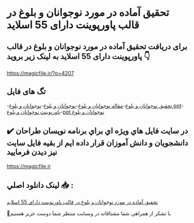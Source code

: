 # تحقیق آماده در مورد نوجوانان و بلوغ در قالب پاورپوینت دارای 55 اسلاید

## برای دریافت تحقیق آماده در مورد نوجوانان و بلوغ در قالب پاورپوینت دارای 55 اسلاید به لینک زیر بروید 👇

https://magicfile.ir/?p=4207

## تگ های فایل

-[تحقیق نوجوانان و بلوغ](https://magicfile.ir/product/%d8%aa%d8%ad%d9%82%db%8c%d9%82-%d9%86%d9%88%d8%ac%d9%88%d8%a7%d9%86%d8%a7%d9%86-%d9%88-%d8%a8%d9%84%d9%88%d8%ba-%d8%af%d8%b1-%d9%82%d8%a7%d9%84%d8%a8-%d9%be%d8%a7%d9%88%d8%b1%d9%be%d9%88%db%8c%d9%86%d8%aa/)-[مقاله نوجوانان و بلوغ](https://magicfile.ir/product/%d8%aa%d8%ad%d9%82%db%8c%d9%82-%d9%86%d9%88%d8%ac%d9%88%d8%a7%d9%86%d8%a7%d9%86-%d9%88-%d8%a8%d9%84%d9%88%d8%ba-%d8%af%d8%b1-%d9%82%d8%a7%d9%84%d8%a8-%d9%be%d8%a7%d9%88%d8%b1%d9%be%d9%88%db%8c%d9%86%d8%aa/)-[نوجوانان و بلوغ](https://magicfile.ir/product/%d8%aa%d8%ad%d9%82%db%8c%d9%82-%d9%86%d9%88%d8%ac%d9%88%d8%a7%d9%86%d8%a7%d9%86-%d9%88-%d8%a8%d9%84%d9%88%d8%ba-%d8%af%d8%b1-%d9%82%d8%a7%d9%84%d8%a8-%d9%be%d8%a7%d9%88%d8%b1%d9%be%d9%88%db%8c%d9%86%d8%aa/)-[نوجوانان و بلوغ ppt](https://magicfile.ir/product/%d8%aa%d8%ad%d9%82%db%8c%d9%82-%d9%86%d9%88%d8%ac%d9%88%d8%a7%d9%86%d8%a7%d9%86-%d9%88-%d8%a8%d9%84%d9%88%d8%ba-%d8%af%d8%b1-%d9%82%d8%a7%d9%84%d8%a8-%d9%be%d8%a7%d9%88%d8%b1%d9%be%d9%88%db%8c%d9%86%d8%aa/)-[پاورپوینت نوجوانان و بلوغ](https://magicfile.ir/product/%d8%aa%d8%ad%d9%82%db%8c%d9%82-%d9%86%d9%88%d8%ac%d9%88%d8%a7%d9%86%d8%a7%d9%86-%d9%88-%d8%a8%d9%84%d9%88%d8%ba-%d8%af%d8%b1-%d9%82%d8%a7%d9%84%d8%a8-%d9%be%d8%a7%d9%88%d8%b1%d9%be%d9%88%db%8c%d9%86%d8%aa/)-[ppt نوجوانان و بلوغ](https://magicfile.ir/product/%d8%aa%d8%ad%d9%82%db%8c%d9%82-%d9%86%d9%88%d8%ac%d9%88%d8%a7%d9%86%d8%a7%d9%86-%d9%88-%d8%a8%d9%84%d9%88%d8%ba-%d8%af%d8%b1-%d9%82%d8%a7%d9%84%d8%a8-%d9%be%d8%a7%d9%88%d8%b1%d9%be%d9%88%db%8c%d9%86%d8%aa/)

## ✔️ در سايت فايل هاي ويژه اي براي برنامه نويسان طراحان دانشجويان و دانش آموزان قرار داده ايم از بقيه فايل سايت نيز ديدن فرماييد

https://magicfile.ir


## لينک دانلود اصلي 📥 :

[تحقیق آماده در مورد نوجوانان و بلوغ در قالب پاورپوینت دارای 55 اسلاید](https://magicfile.ir/product/%d8%aa%d8%ad%d9%82%db%8c%d9%82-%d9%86%d9%88%d8%ac%d9%88%d8%a7%d9%86%d8%a7%d9%86-%d9%88-%d8%a8%d9%84%d9%88%d8%ba-%d8%af%d8%b1-%d9%82%d8%a7%d9%84%d8%a8-%d9%be%d8%a7%d9%88%d8%b1%d9%be%d9%88%db%8c%d9%86%d8%aa/) 


🙏با تشکر از همراهي شما مشتاقانه در وبسایت منتظر شما دوست عزیز هستیم

